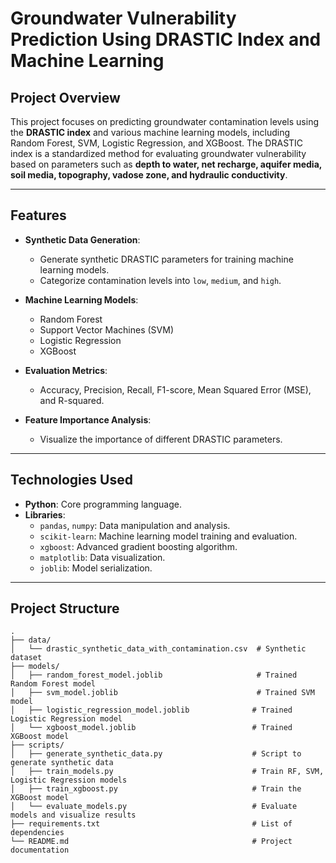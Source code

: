 # **Groundwater Vulnerability Prediction Using DRASTIC Index and Machine Learning**

## **Project Overview**
This project focuses on predicting groundwater contamination levels using the **DRASTIC index** and various machine learning models, including Random Forest, SVM, Logistic Regression, and XGBoost. The DRASTIC index is a standardized method for evaluating groundwater vulnerability based on parameters such as **depth to water, net recharge, aquifer media, soil media, topography, vadose zone, and hydraulic conductivity**.

---

## **Features**
- **Synthetic Data Generation**:
  - Generate synthetic DRASTIC parameters for training machine learning models.
  - Categorize contamination levels into `low`, `medium`, and `high`.

- **Machine Learning Models**:
  - Random Forest
  - Support Vector Machines (SVM)
  - Logistic Regression
  - XGBoost

- **Evaluation Metrics**:
  - Accuracy, Precision, Recall, F1-score, Mean Squared Error (MSE), and R-squared.

- **Feature Importance Analysis**:
  - Visualize the importance of different DRASTIC parameters.

---

## **Technologies Used**
- **Python**: Core programming language.
- **Libraries**:
  - `pandas`, `numpy`: Data manipulation and analysis.
  - `scikit-learn`: Machine learning model training and evaluation.
  - `xgboost`: Advanced gradient boosting algorithm.
  - `matplotlib`: Data visualization.
  - `joblib`: Model serialization.

---

## **Project Structure**
```plaintext
.
├── data/
│   └── drastic_synthetic_data_with_contamination.csv  # Synthetic dataset
├── models/
│   ├── random_forest_model.joblib                     # Trained Random Forest model
│   ├── svm_model.joblib                               # Trained SVM model
│   ├── logistic_regression_model.joblib              # Trained Logistic Regression model
│   └── xgboost_model.joblib                          # Trained XGBoost model
├── scripts/
│   ├── generate_synthetic_data.py                    # Script to generate synthetic data
│   ├── train_models.py                               # Train RF, SVM, Logistic Regression models
│   ├── train_xgboost.py                              # Train the XGBoost model
│   └── evaluate_models.py                            # Evaluate models and visualize results
├── requirements.txt                                  # List of dependencies
└── README.md                                         # Project documentation


